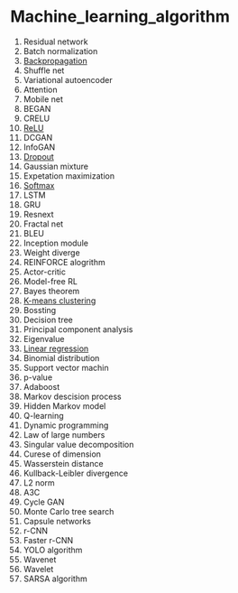 # Machine_learning_algorithm

1. Residual network
2. Batch normalization
3. [Backpropagation](Backpropagation.md)
4. Shuffle net
5. Variational autoencoder
6. Attention
7. Mobile net
8. BEGAN
9. CRELU
10. [ReLU](ReLU.md)
11. DCGAN
12. InfoGAN
13. [Dropout](Dropout.md)
14. Gaussian mixture
15. Expetation maximization
16. [Softmax](Softmax.md)
17. LSTM
18. GRU
19. Resnext
20. Fractal net
21. BLEU
22. Inception module
23. Weight diverge
24. REINFORCE alogrithm
25. Actor-critic
26. Model-free RL
27. Bayes theorem
28. [K-means clustering](K-means_clustering.md)
29. Bossting
30. Decision tree
31. Principal component analysis
32. Eigenvalue
33. [Linear regression](Linear-regression.md)
34. Binomial distribution
35. Support vector machin
36. p-value
37. Adaboost
38. Markov descision process
39. Hidden Markov model
40. Q-learning
41. Dynamic programming
42. Law of large numbers
43. Singular value decomposition
44. Curese of dimension
45. Wasserstein distance
46. Kullback-Leibler divergence
47. L2 norm
48. A3C
49. Cycle GAN
50. Monte Carlo tree search
51. Capsule networks
52. r-CNN
53. Faster r-CNN
54. YOLO algorithm
55. Wavenet
56. Wavelet
57. SARSA algorithm
